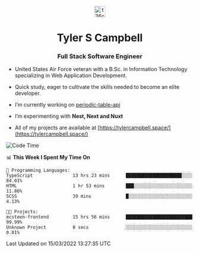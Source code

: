 <p align="center">
<a href="https://www.linkedin.com/in/t36campbell" target="blank"><img align="center" src="https://ik.imagekit.io/t36campbell/Portfolio/linkedin.png.original_m8bbGgPh6.png" alt="t36campbell" height="30" width="30" /></a>
</p>
<h1 align="center">Tyler S Campbell</h1>
<h3 align="center">Full Stack Software Engineer</h3>

* United States Air Force veteran with a B.Sc. in Information Technology specializing in Web Application Development. 

* Quick study, eager to cultivate the skills needed to become an elite developer.

* I’m currently working on [periodic-table-api](https://github.com/t36campbell/periodic-table-api)

* I’m experimenting with **Nest, Next and Nuxt**

* All of my projects are available at [https://tylercampbell.space/](https://tylercampbell.space/)

<!--START_SECTION:waka-->
![Code Time](http://img.shields.io/badge/Code%20Time-1%2C497%20hrs%2026%20mins-blue)

📊 **This Week I Spent My Time On** 

```text
💬 Programming Languages: 
TypeScript               13 hrs 23 mins      █████████████████████░░░░   84.01% 
HTML                     1 hr 53 mins        ███░░░░░░░░░░░░░░░░░░░░░░   11.86% 
SCSS                     39 mins             █░░░░░░░░░░░░░░░░░░░░░░░░   4.13%

🐱‍💻 Projects: 
mcsteen-frontend         15 hrs 56 mins      █████████████████████████   99.99% 
Unknown Project          0 secs              ░░░░░░░░░░░░░░░░░░░░░░░░░   0.01%

```


 Last Updated on 15/03/2022 13:27:35 UTC
<!--END_SECTION:waka-->
